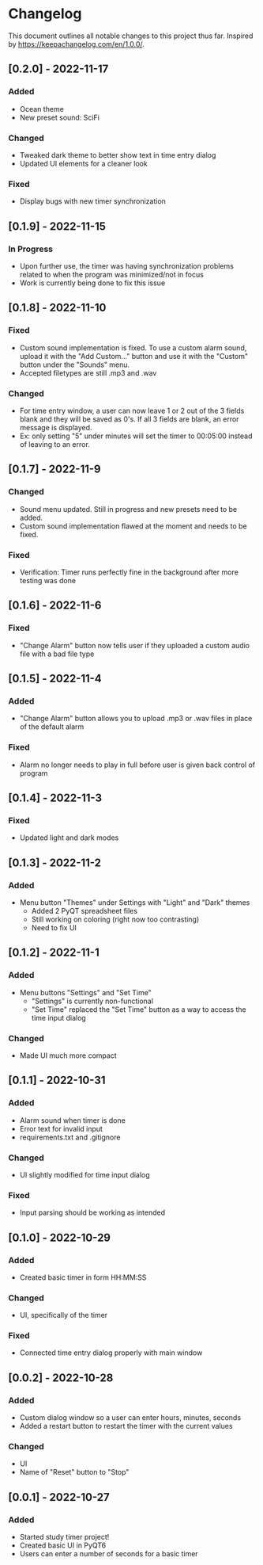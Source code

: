 # Changelog
This document outlines all notable changes to this project thus far. Inspired by https://keepachangelog.com/en/1.0.0/.

## [0.2.0] - 2022-11-17
### Added
- Ocean theme
- New preset sound: SciFi

### Changed
- Tweaked dark theme to better show text in time entry dialog
- Updated UI elements for a cleaner look

### Fixed
- Display bugs with new timer synchronization

## [0.1.9] - 2022-11-15
### In Progress
- Upon further use, the timer was having synchronization problems related to when the program was minimized/not in focus
- Work is currently being done to fix this issue

## [0.1.8] - 2022-11-10
### Fixed
- Custom sound implementation is fixed. To use a custom alarm sound, upload it with the "Add Custom..." button and use it with the "Custom" button under the "Sounds" menu.
- Accepted filetypes are still .mp3 and .wav

### Changed
- For time entry window, a user can now leave 1 or 2 out of the 3 fields blank and they will be saved as 0's. If all 3 fields are blank, an error message is displayed.
- Ex: only setting "5" under minutes will set the timer to 00:05:00 instead of leaving to an error.

## [0.1.7] - 2022-11-9
### Changed
- Sound menu updated. Still in progress and new presets need to be added.
- Custom sound implementation flawed at the moment and needs to be fixed.
  
### Fixed
- Verification: Timer runs perfectly fine in the background after more testing was done

## [0.1.6] - 2022-11-6
### Fixed
- "Change Alarm" button now tells user if they uploaded a custom audio file with a bad file type

## [0.1.5] - 2022-11-4
### Added
- "Change Alarm" button allows you to upload .mp3 or .wav files in place of the default alarm
  
### Fixed
- Alarm no longer needs to play in full before user is given back control of program
  
## [0.1.4] - 2022-11-3
### Fixed
- Updated light and dark modes

## [0.1.3] - 2022-11-2
### Added
- Menu button "Themes" under Settings with "Light" and "Dark" themes
  - Added 2 PyQT spreadsheet files
  - Still working on coloring (right now too contrasting)
  - Need to fix UI

## [0.1.2] - 2022-11-1
### Added
- Menu buttons "Settings" and "Set Time"
  - "Settings" is currently non-functional
  - "Set Time" replaced the "Set Time" button as a way to access the time input dialog

### Changed
- Made UI much more compact

## [0.1.1] - 2022-10-31
### Added
- Alarm sound when timer is done
- Error text for invalid input
- requirements.txt and .gitignore

### Changed
- UI slightly modified for time input dialog

### Fixed
- Input parsing should be working as intended

## [0.1.0] - 2022-10-29
### Added
- Created basic timer in form HH:MM:SS

### Changed
- UI, specifically of the timer

### Fixed
- Connected time entry dialog properly with main window

## [0.0.2] - 2022-10-28
### Added
- Custom dialog window so a user can enter hours, minutes, seconds
- Added a restart button to restart the timer with the current values

### Changed
- UI
- Name of "Reset" button to "Stop"

## [0.0.1] - 2022-10-27
### Added
- Started study timer project!
- Created basic UI in PyQT6
- Users can enter a number of seconds for a basic timer